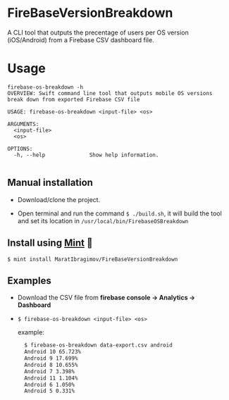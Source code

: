 # FireBaseVersionBreakdown

A CLI tool that outputs the precentage of users per OS version (iOS/Android) from a Firebase CSV dashboard file.


# Usage
```
firebase-os-breakdown -h
OVERVIEW: Swift command line tool that outputs mobile OS versions break down from exported Firebase CSV file

USAGE: firebase-os-breakdown <input-file> <os>

ARGUMENTS:
  <input-file>
  <os>

OPTIONS:
  -h, --help              Show help information.
  
````

## Manual installation
* Download/clone the project.

* Open terminal and run the command ```$ ./build.sh```, it will build the tool and set its location in `/usr/local/bin/FirebaseOSBreakdown`

## Install using [Mint](https://github.com/yonaskolb/mint) 🌱
```$ mint install MaratIbragimov/FireBaseVersionBreakdown ```

## Examples
* Download the CSV file from **firebase console -> Analytics -> Dashboard**   

* ```$ firebase-os-breakdown <input-file> <os> ```

    example:
    ```bash 
      $ firebase-os-breakdown data-export.csv android
      Android 10 65.723%
      Android 9 17.699%
      Android 8 10.655%
      Android 7 3.398%
      Android 11 1.104%
      Android 6 1.050%
      Android 5 0.331%
    ```




